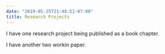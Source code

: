 ```yaml
---
date: "2019-05-25T21:48:51-07:00"
title: Research Projects
---
```


I have one research project being published as a book chapter.

I have another two workin paper.
